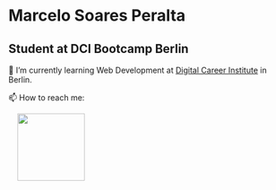 # Marcelo Soares Peralta

## Student at DCI Bootcamp Berlin

🌱 I’m currently learning Web Development at [Digital Career Institute](https://digitalcareerinstitute.org/) in Berlin.  

📫 How to reach me:  

&nbsp;&nbsp;&nbsp;&nbsp;<a href="https://www.linkedin.com/in/marcelo-soares-peralta-b1a7aa95/"><img src="https://content.linkedin.com/content/dam/me/brand/en-us/brand-home/logos/01-dsk-e8-v2.png.original.png" width="120"></a>
